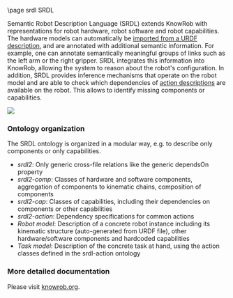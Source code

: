 \page srdl SRDL

Semantic Robot Description Language (SRDL) extends KnowRob with representations for robot hardware,
robot software and robot capabilities. The hardware models can automatically be
[imported from a URDF description](http://knowrob.org/doc/create_srdl_model),
and are annotated with additional semantic information.
For example, one can annotate semantically meaningful groups of links such
as the left arm or the right gripper. SRDL integrates
this information into KnowRob, allowing the system to reason about the robot's configuration.
In addition, SRDL provides inference mechanisms that operate on the robot model and
are able to check which dependencies of
[action descriptions](http://knowrob.org/doc/doc/modeling_tasks_and_actions)
are available on the robot. This allows to identify missing components or capabilities.

![ ](img/srdl.png)

### Ontology organization

The SRDL ontology is organized in a modular way, e.g. to describe only components or only capabilities.

* *srdl2*: Only generic cross-file relations like the generic dependsOn property
* *srdl2-comp*: Classes of hardware and software components, aggregation of components to kinematic chains, composition of components
* *srdl2-cap*: Classes of capabilities, including their dependencies on components or other capabilities
* *srdl2-action*: Dependency specifications for common actions
* *Robot model*: Description of a concrete robot instance including its kinematic structure (auto-generated from URDF file), other hardware/software components and hardcoded capabilities
* *Task model*: Description of the concrete task at hand, using the action classes defined in the srdl-action ontology

### More detailed documentation

Please visit [knowrob.org](http://knowrob.org/doc/srdl2_tutorial).
